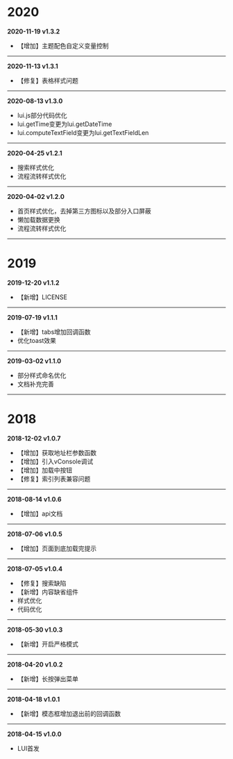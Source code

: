 # 2020  
  **2020-11-19 v1.3.2**  
  - 【增加】主题配色自定义变量控制
  ---

  **2020-11-13 v1.3.1**  
  - 【修复】表格样式问题
  ---

  **2020-08-13 v1.3.0**  
  - lui.js部分代码优化
  - lui.getTime变更为lui.getDateTime
  - lui.computeTextField变更为lui.getTextFieldLen
  ---

  **2020-04-25 v1.2.1**  
  - 搜索样式优化
  - 流程流转样式优化
  ---

  **2020-04-02 v1.2.0**  
  - 首页样式优化，去掉第三方图标以及部分入口屏蔽
  - 懒加载数据更换
  - 流程流转样式优化
  ---

# 2019  
  **2019-12-20 v1.1.2**  
  - 【新增】LICENSE
  ---

  **2019-07-19 v1.1.1**  
  - 【新增】tabs增加回调函数
  - 优化toast效果
  ---

  **2019-03-02 v1.1.0**  
  - 部分样式命名优化
  - 文档补充完善
  ---

# 2018 
   **2018-12-02 v1.0.7**  
  - 【增加】获取地址栏参数函数
  - 【增加】引入vConsole调试
  - 【增加】加载中按钮
  - 【修复】索引列表兼容问题
  ---

  **2018-08-14 v1.0.6**  
  - 【增加】api文档
  ---

  **2018-07-06 v1.0.5**  
  - 【增加】页面到底加载完提示
  ---

   **2018-07-05 v1.0.4**  
  - 【修复】搜索缺陷
  - 【新增】内容缺省组件
  - 样式优化
  - 代码优化
  ---

   **2018-05-30 v1.0.3**  
  - 【新增】开启严格模式 
  --- 
  
  **2018-04-20 v1.0.2**  
  - 【新增】长按弹出菜单
  --- 
  
  **2018-04-18 v1.0.1**  
  - 【新增】模态框增加退出前的回调函数  
  ---

  **2018-04-15 v1.0.0**  
  - LUI首发


